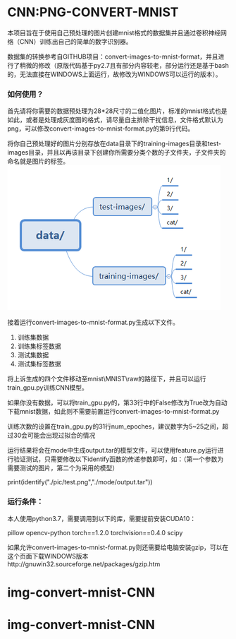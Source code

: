 # CNN:PNG-CONVERT-MNIST

本项目旨在于使用自己预处理的图片创建mnist格式的数据集并且通过卷积神经网络（CNN）训练出自己的简单的数字识别器。

数据集的转换参考自GITHUB项目：convert-images-to-mnist-format，并且进行了稍微的修改（原版代码基于py2.7且有部分内容较老，部分运行还是基于bash的，无法直接在WINDOWS上面运行，故修改为WINDOWS可以运行的版本）。



### 如何使用？

首先请将你需要的数据预处理为28*28尺寸的二值化图片，标准的mnist格式也是如此，或者是处理成灰度图的格式，请尽量自主排除干扰信息，文件格式默认为png，可以修改convert-images-to-mnist-format.py的第9行代码。

将你自己预处理好的图片分别存放在data目录下的training-images目录和test-images目录，并且以再该目录下创建你所需要分类个数的子文件夹，子文件夹的命名就是图片的标签。![1-1](.\1-1.png)



接着运行convert-images-to-mnist-format.py生成以下文件。

1. 训练集数据
2. 训练集标签数据
3. 测试集数据
4. 测试集标签数据

将上诉生成的四个文件移动至mnist\MNIST\raw的路径下，并且可以运行train_gpu.py训练CNN模型。

如果你没有数据，可以将train_gpu.py的，第33行中的False修改为True改为自动下载mnist数据，如此则不需要前置运行convert-images-to-mnist-format.py

训练次数的设置在train_gpu.py的31行num_epoches，建议数字为5~25之间，超过30会可能会出现过拟合的情况



运行结果将会在mode中生成output.tar的模型文件，可以使用feature.py运行进行验证测试，只需要修改以下identify函数的传递参数即可，如：（第一个参数为需要测试的图片，第二个为采用的模型）

print(identify("./pic/test.png","./mode/output.tar"))



### 运行条件：

本人使用python3.7，需要调用到以下的库，需要提前安装CUDA10：

pillow
opencv-python
torch==1.2.0
torchvision==0.4.0
scipy



如果允许convert-images-to-mnist-format.py则还需要给电脑安装gzip，可以在这个页面下载WINDOWS版本http://gnuwin32.sourceforge.net/packages/gzip.htm





# img-convert-mnist-CNN
# img-convert-mnist-CNN
